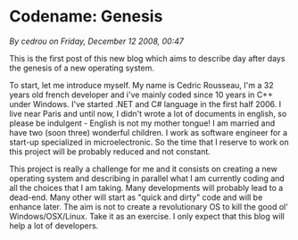 # Codename: Genesis

_By cedrou on Friday, December 12 2008, 00:47_

This is the first post of this new blog which aims to describe day after days the genesis of a new operating system.

To start, let me introduce myself. My name is Cedric Rousseau, I'm a 32 years old french developer and i've mainly coded since 10 years in C++ under Windows. I've started .NET and C# language in the first half 2006. I live near Paris and until now, I didn't wrote a lot of documents in english, so please be indulgent - English is not my mother tongue! I am married and have two (soon three) wonderful children. I work as software engineer for a start-up specialized in microelectronic. So the time that I reserve to work on this project will be probably reduced and not constant.

This project is really a challenge for me and it consists on creating a new operating system and describing in parallel what I am currently coding and all the choices that I am taking. Many developments will probably lead to a dead-end. Many other will start as "quick and dirty" code and will be enhance later. The aim is not to create a revolutionary OS to kill the good ol' Windows/OSX/Linux. Take it as an exercise. I only expect that this blog will help a lot of developers.